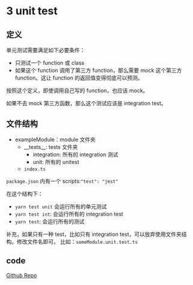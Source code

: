# 3 unit test

## 定义

单元测试需要满足如下必要条件：

-   只测试一个 function 或 class
-   如果这个 function 调用了第三方 function，那么需要 mock 这个第三方 function。这让 function 的返回值变得彻底可以预测。

按照这个定义，即使调用自己写的 function，也应该 mock。

如果不去 mock 第三方函数，那么这个测试应该是 integration test。

## 文件结构

-   exampleModule：module 文件夹
    -   \_\_tests\_\_: tests 文件夹
        -   integration: 所有的 integration 测试
        -   unit: 所有的 unitest
    -   `index.ts`

`package.json` 内有一个 scripts:`"test": "jest"`

在这个结构下：

-   `yarn test unit` 会运行所有的单元测试
-   `yarn test int`: 会运行所有的 integration test
-   `yarn test`: 会运行所有的测试

补充，如果只有一种 test，比如只有 integration test，可以放弃使用文件夹结构。修改文件名即可。
比如：`someModule.unit.test.ts`

## code

[Github Repo](https://github.com/YuPototo/express_mongo_example/tree/49cb80c1d03ec03e86fcdeefb97d94bf18d2d468)
